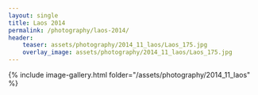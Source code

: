```yaml
---
layout: single
title: Laos 2014
permalink: /photography/laos-2014/
header:
    teaser: assets/photography/2014_11_laos/Laos_175.jpg
    overlay_image: assets/photography/2014_11_laos/Laos_175.jpg
---
```


{% include image-gallery.html folder="/assets/photography/2014_11_laos" %}